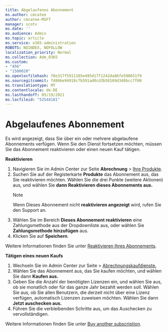 ```yaml
---
title: Abgelaufenes Abonnement
ms.author: cmcatee
author: cmcatee-MSFT
manager: scotv
ms.date: ''
ms.audience: Admin
ms.topic: article
ms.service: o365-administration
ROBOTS: NOINDEX, NOFOLLOW
localization_priority: Normal
ms.collection: Adm_O365
ms.custom:
- "456"
- "1500020"
ms.openlocfilehash: f8e317f5911105e495d17f1242da86fe590651f9
ms.sourcegitcommit: f4866e94918c7b591ad0cd3b58169d340bcc7f00
ms.translationtype: MT
ms.contentlocale: de-DE
ms.lasthandoff: 05/19/2021
ms.locfileid: "52544181"
---
```

# <a name="expired-subscription"></a>Abgelaufenes Abonnement

Es wird angezeigt, dass Sie über ein oder mehrere abgelaufene Abonnements verfügen. Wenn Sie den Dienst fortsetzen möchten, müssen Sie das Abonnement reaktivieren oder einen neuen Kauf tätigen.
  
**Reaktivieren**
  
1. Navigieren Sie im Admin Center zur Seite **Abrechnung** \> [Ihre Produkte](https://go.microsoft.com/fwlink/p/?linkid=842054).
2. Suchen Sie auf der Registerkarte **Produkte** das Abonnement aus, das Sie reaktivieren möchten. Wählen Sie die drei Punkte (weitere Aktionen) aus, und wählen Sie **dann Reaktivieren dieses Abonnements aus.**
    > [!NOTE]
    > Wenn Dieses Abonnement nicht **reaktivieren angezeigt** wird, rufen Sie den Support an.
3. Wählen Sie im Bereich **Dieses Abonnement reaktivieren** eine Zahlungsmethode aus der Dropdownliste aus, oder wählen Sie **Zahlungsmethode hinzufügen** aus.
4. Klicken Sie auf **Speichern**.

Weitere Informationen finden Sie unter [Reaktivieren Ihres Abonnements](/microsoft-365/commerce/subscriptions/reactivate-your-subscription).

**Tätigen eines neuen Kaufs**
  
1. Wechseln Sie im Admin  Center zur Seite \> [Abrechnungskaufdienste.](https://go.microsoft.com/fwlink/p/?linkid=868433)
2. Wählen Sie das Abonnement aus, das Sie kaufen möchten, und wählen Sie dann **Kaufen aus.**
3. Geben Sie die Anzahl der benötigten Lizenzen ein, und wählen Sie aus, ob sie monatlich oder für das ganze Jahr bezahlt werden soll. Wählen Sie aus, ob Sie allen Benutzern, die derzeit nicht über eine Lizenz verfügen, automatisch Lizenzen zuweisen möchten. Wählen Sie dann **Jetzt auschecken aus.**
4. Führen Sie die verbleibenden Schritte aus, um das Auschecken zu vervollständigen.

Weitere Informationen finden Sie unter [Buy another subscription](/microsoft-365/commerce/buy-another-subscription).